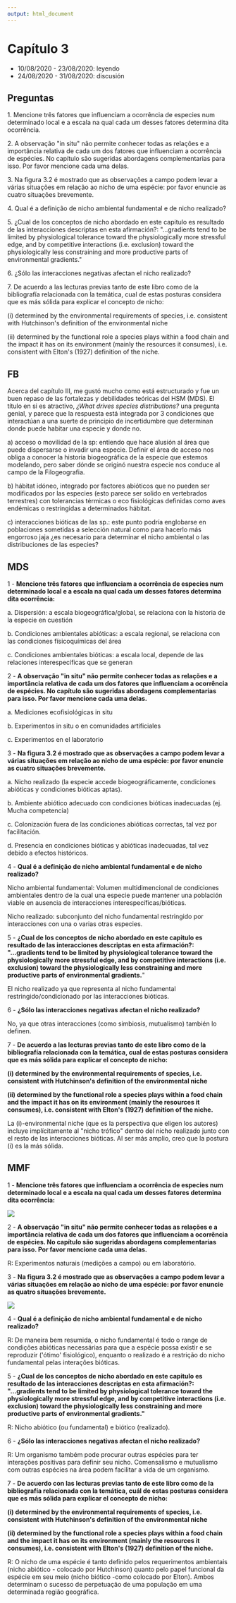 ```yaml
---
output: html_document
---
```


# Capítulo 3

-   10/08/2020 - 23/08/2020: leyendo
-   24/08/2020 - 31/08/2020: discusión

## Preguntas

1\. Mencione três fatores que influenciam a ocorrência de especies num determinado local e a escala na qual cada um desses fatores determina dita ocorrência.

2\. A observação "in situ" não permite conhecer todas as relações e a importância relativa de cada um dos fatores que influenciam a ocorrência de espécies. No capítulo são sugeridas abordagens complementarias para isso. Por favor mencione cada uma delas.

3\. Na figura 3.2 é mostrado que as observações a campo podem levar a várias situações em relação ao nicho de uma espécie: por favor enuncie as cuatro situações brevemente.

4\. Qual é a definição de nicho ambiental fundamental e de nicho realizado?

5\. ¿Cual de los conceptos de nicho abordado en este capitulo es resultado de las interacciones descriptas en esta afirmación?: "...gradients tend to be limited by physiological tolerance toward the physiologically more stressful edge, and by competitive interactions (i.e. exclusion) toward the physiologically less constraining and more productive parts of environmental gradients."

6\. ¿Sólo las interacciones negativas afectan el nicho realizado?

7\. De acuerdo a las lecturas previas tanto de este libro como de la bibliografía relacionada con la temática, cual de estas posturas considera que es más sólida para explicar el concepto de nicho:

(i) determined by the environmental requirements of species, i.e. consistent with Hutchinson's definition of the environmental niche

(ii) determined by the functional role a species plays within a food chain and the impact it has on its environment (mainly the resources it consumes), i.e. consistent with Elton's (1927) definition of the niche.

## FB

Acerca del capítulo III, me gustó mucho como está estructurado y fue un buen repaso de las fortalezas y debilidades teóricas del HSM (MDS). El título en si es atractivo, *¿What drives species distributions?* una pregunta genial, y parece que la respuesta está integrada por 3 condiciones que interactúan a una suerte de principio de incertidumbre que determinan donde puede habitar una especie y donde no.

a)  acceso o movilidad de la sp: entiendo que hace alusión al área que puede dispersarse o invadir una especie. Definir el área de acceso nos obliga a conocer la historia biogeográfica de la especie que estemos modelando, pero saber dónde se originó nuestra especie nos conduce al campo de la Filogeografia.

b)  hábitat idóneo, integrado por factores abióticos que no pueden ser modificados por las especies (esto parece ser solido en vertebrados terrestres) con tolerancias térmicas o eco fisiológicas definidas como aves endémicas o restringidas a determinados hábitat.

c)  interacciones bióticas de las sp.: este punto podría englobarse en poblaciones sometidas a selección natural como para hacerlo más engorroso jaja ¿es necesario para determinar el nicho ambiental o las distribuciones de las especies?

## MDS

1 - **Mencione três fatores que influenciam a ocorrência de especies num determinado local e a escala na qual cada um desses fatores determina dita ocorrência:**

a\. Dispersión: a escala biogeográfica/global, se relaciona con la historia de la especie en cuestión

b\. Condiciones ambientales abióticas: a escala regional, se relaciona con las condiciones físicoquímicas del área

c\. Condiciones ambientales bióticas: a escala local, depende de las relaciones interespecíficas que se generan

2 - **A observação "in situ" não permite conhecer todas as relações e a importância relativa de cada um dos fatores que influenciam a ocorrência de espécies. No capítulo são sugeridas abordagens complementarias para isso. Por favor mencione cada uma delas.**

a\. Mediciones ecofisiológicas in situ

b\. Experimentos in situ o en comunidades artificiales

c\. Experimentos en el laboratorio

3 - **Na figura 3.2 é mostrado que as observações a campo podem levar a várias situações em relação ao nicho de uma espécie: por favor enuncie as cuatro situações brevemente.**

a\. Nicho realizado (la especie accede biogeográficamente, condiciones abióticas y condiciones bióticas aptas).

b\. Ambiente abiótico adecuado con condiciones bióticas inadecuadas (ej. Mucha competencia)

c\. Colonización fuera de las condiciones abióticas correctas, tal vez por facilitación.

d\. Presencia en condiciones bióticas y abióticas inadecuadas, tal vez debido a efectos históricos.

4 - **Qual é a definição de nicho ambiental fundamental e de nicho realizado?**

Nicho ambiental fundamental: Volumen multidimencional de condiciones ambientales dentro de la cual una especie puede mantener una población viable en ausencia de interacciones interespecíficas/bióticas.

Nicho realizado: subconjunto del nicho fundamental restringido por interacciones con una o varias otras especies.

5 - **¿Cual de los conceptos de nicho abordado en este capitulo es resultado de las interacciones descriptas en esta afirmación?: "...gradients tend to be limited by physiological tolerance toward the physiologically more stressful edge, and by competitive interactions (i.e. exclusion) toward the physiologically less constraining and more productive parts of environmental gradients.**"

El nicho realizado ya que representa al nicho fundamental restringido/condicionado por las interacciones bióticas.

6 - **¿Sólo las interacciones negativas afectan el nicho realizado?**

No, ya que otras interacciones (como simbiosis, mutualismo) también lo definen.

7 - **De acuerdo a las lecturas previas tanto de este libro como de la bibliografía relacionada con la temática, cual de estas posturas considera que es más sólida para explicar el concepto de nicho:**

**(i) determined by the environmental requirements of species, i.e. consistent with Hutchinson's definition of the environmental niche**

**(ii) determined by the functional role a species plays within a food chain and the impact it has on its environment (mainly the resources it consumes), i.e. consistent with Elton's (1927) definition of the niche.**

La (i)-environmental niche (que es la perspectiva que eligen los autores) incluye implícitamente al "nicho trófico" dentro del nicho realizado junto con el resto de las interacciones bióticas. Al ser más amplio, creo que la postura (i) es la más sólida.

## MMF

1 - **Mencione três fatores que influenciam a ocorrência de especies num determinado local e a escala na qual cada um desses fatores determina dita ocorrência:**

![](a.jpg)

2 - **A observação "in situ" não permite conhecer todas as relações e a importância relativa de cada um dos fatores que influenciam a ocorrência de espécies. No capítulo são sugeridas abordagens complementarias para isso. Por favor mencione cada uma delas.**

R: Experimentos naturais (medições a campo) ou em laboratório.

3 - **Na figura 3.2 é mostrado que as observações a campo podem levar a várias situações em relação ao nicho de uma espécie: por favor enuncie as quatro situações brevemente.**

![](b.jpg)

4 - **Qual é a definição de nicho ambiental fundamental e de nicho realizado?**

R: De maneira bem resumida, o nicho fundamental é todo o range de condições abióticas necessárias para que a espécie possa existir e se reproduzir ('ótimo' fisiológico), enquanto o realizado é a restrição do nicho fundamental pelas interações bióticas.

5 - **¿Cual de los conceptos de nicho abordado en este capitulo es resultado de las interacciones descriptas en esta afirmación?: "...gradients tend to be limited by physiological tolerance toward the physiologically more stressful edge, and by competitive interactions (i.e. exclusion) toward the physiologically less constraining and more productive parts of environmental gradients."**

R: Nicho abiótico (ou fundamental) e biótico (realizado).

6 - **¿Sólo las interacciones negativas afectan el nicho realizado?**

R: Um organismo também pode procurar outras espécies para ter interações positivas para definir seu nicho. Comensalismo e mutualismo com outras espécies na área podem facilitar a vida de um organismo.

7 - **De acuerdo con las lecturas previas tanto de este libro como de la bibliografía relacionada con la temática, cuál de estas posturas considera que es más sólida para explicar el concepto de nicho:**

**(i) determined by the environmental requirements of species, i.e. consistent with Hutchinson's definition of the environmental niche**

**(ii) determined by the functional role a species plays within a food chain and the impact it has on its environment (mainly the resources it consumes), i.e. consistent with Elton's (1927) definition of the niche.**

R: O nicho de uma espécie é tanto definido pelos requerimentos ambientais (nicho abiótico - colocado por Hutchinson) quanto pelo papel funcional da espécie em seu meio (nicho biótico -como colocado por Elton). Ambos determinam o sucesso de perpetuação de uma população em uma determinada região geográfica.
